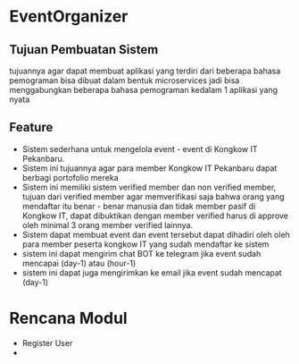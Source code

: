 # EventOrganizer

## Tujuan Pembuatan Sistem
tujuannya agar dapat membuat aplikasi yang terdiri dari beberapa bahasa pemograman bisa dibuat dalam bentuk microservices jadi bisa menggabungkan beberapa bahasa pemograman kedalam 1 aplikasi yang nyata

## Feature
* Sistem sederhana untuk mengelola event - event di Kongkow IT Pekanbaru. 
* Sistem ini tujuannya agar para member Kongkow IT Pekanbaru dapat berbagi portofolio mereka 
* Sistem ini memiliki sistem verified member dan non verified member, tujuan dari verified member agar memverifikasi saja bahwa orang yang mendaftar itu benar - benar manusia dan tidak member pasif di Kongkow IT, dapat dibuktikan dengan member verified harus di approve oleh minimal 3 orang member verified lainnya. 
* Sistem dapat membuat event dan event tersebut dapat dihadiri oleh oleh para member peserta kongkow IT yang sudah mendaftar ke sistem
* sistem ini dapat mengirim chat BOT ke telegram jika event sudah mencapai (day-1) atau (hour-1)
* sistem ini dapat juga mengirimkan ke email jika event sudah mencapat (day-1)

# Rencana Modul 
* Register User 
* 
